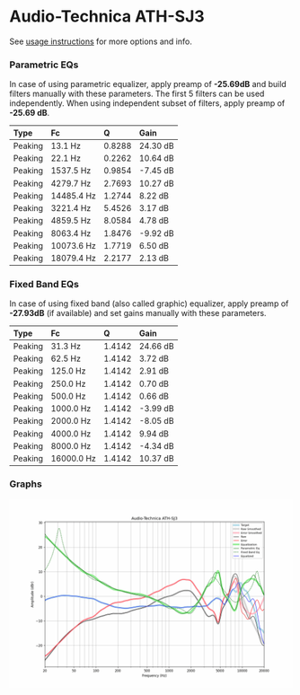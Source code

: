 # Audio-Technica ATH-SJ3
See [usage instructions](https://github.com/jaakkopasanen/AutoEq#usage) for more options and info.

### Parametric EQs
In case of using parametric equalizer, apply preamp of **-25.69dB** and build filters manually
with these parameters. The first 5 filters can be used independently.
When using independent subset of filters, apply preamp of **-25.69 dB**.

| Type    | Fc         |      Q | Gain     |
|:--------|:-----------|:-------|:---------|
| Peaking | 13.1 Hz    | 0.8288 | 24.30 dB |
| Peaking | 22.1 Hz    | 0.2262 | 10.64 dB |
| Peaking | 1537.5 Hz  | 0.9854 | -7.45 dB |
| Peaking | 4279.7 Hz  | 2.7693 | 10.27 dB |
| Peaking | 14485.4 Hz | 1.2744 | 8.22 dB  |
| Peaking | 3221.4 Hz  | 5.4526 | 3.17 dB  |
| Peaking | 4859.5 Hz  | 8.0584 | 4.78 dB  |
| Peaking | 8063.4 Hz  | 1.8476 | -9.92 dB |
| Peaking | 10073.6 Hz | 1.7719 | 6.50 dB  |
| Peaking | 18079.4 Hz | 2.2177 | 2.13 dB  |

### Fixed Band EQs
In case of using fixed band (also called graphic) equalizer, apply preamp of **-27.93dB**
(if available) and set gains manually with these parameters.

| Type    | Fc         |      Q | Gain     |
|:--------|:-----------|:-------|:---------|
| Peaking | 31.3 Hz    | 1.4142 | 24.66 dB |
| Peaking | 62.5 Hz    | 1.4142 | 3.72 dB  |
| Peaking | 125.0 Hz   | 1.4142 | 2.91 dB  |
| Peaking | 250.0 Hz   | 1.4142 | 0.70 dB  |
| Peaking | 500.0 Hz   | 1.4142 | 0.66 dB  |
| Peaking | 1000.0 Hz  | 1.4142 | -3.99 dB |
| Peaking | 2000.0 Hz  | 1.4142 | -8.05 dB |
| Peaking | 4000.0 Hz  | 1.4142 | 9.94 dB  |
| Peaking | 8000.0 Hz  | 1.4142 | -4.34 dB |
| Peaking | 16000.0 Hz | 1.4142 | 10.37 dB |

### Graphs
![](./Audio-Technica%20ATH-SJ3.png)